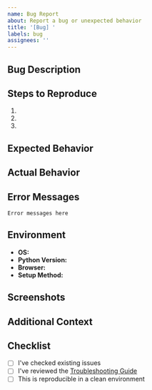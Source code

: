 ```yaml
---
name: Bug Report
about: Report a bug or unexpected behavior
title: '[Bug] '
labels: bug
assignees: ''
---
```


## Bug Description

<!-- Clear and concise description of the bug -->

## Steps to Reproduce

1.
2.
3.

## Expected Behavior

<!-- What should happen -->

## Actual Behavior

<!-- What actually happens -->

## Error Messages

<!-- Paste any error messages or stack traces -->

```
Error messages here
```

## Environment

- **OS:** <!-- e.g., Windows 11, Ubuntu 22.04, macOS 14 -->
- **Python Version:** <!-- e.g., 3.9.7 -->
- **Browser:** <!-- e.g., Chrome 135, Firefox 120 (if UI bug) -->
- **Setup Method:** <!-- Manual / Docker -->

## Screenshots

<!-- Add screenshots if applicable -->

## Additional Context

<!-- Any other information that might be helpful -->

## Checklist

- [ ] I've checked existing issues
- [ ] I've reviewed the [Troubleshooting Guide](../../docs/setup/troubleshooting.md)
- [ ] This is reproducible in a clean environment
